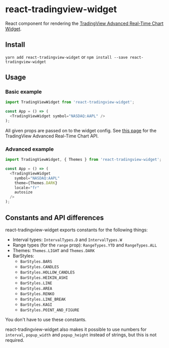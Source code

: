 # react-tradingview-widget
React component for rendering the [TradingView Advanced Real-Time Chart Widget](https://www.tradingview.com/widget/advanced-chart/).

## Install
`yarn add react-tradingview-widget`
or
`npm install --save react-tradingview-widget`

## Usage
### Basic example
```javascript
import TradingViewWidget from 'react-tradingview-widget';

const App = () => (
  <TradingViewWidget symbol="NASDAQ:AAPL" />
);
```

All given props are passed on to the widget config. See [this page](https://www.tradingview.com/widget/advanced-chart/) for the TradingView Advanced Real-Time Chart API.

### Advanced example
```javascript
import TradingViewWidget, { Themes } from 'react-tradingview-widget';

const App = () => (
  <TradingViewWidget
    symbol="NASDAQ:AAPL"
    theme={Themes.DARK}
    locale="fr"
    autosize
  />
);
```

## Constants and API differences
react-tradingview-widget exports constants for the following things:
- Interval types: `IntervalTypes.D` and `IntervalTypes.W`
- Range types (for the `range` prop): `RangeTypes.YTD` and `RangeTypes.ALL`
- Themes: `Themes.LIGHT` and `Themes.DARK`
- BarStyles:
  - `BarStyles.BARS`
  - `BarStyles.CANDLES`
  - `BarStyles.HOLLOW_CANDLES`
  - `BarStyles.HEIKIN_ASHI`
  - `BarStyles.LINE`
  - `BarStyles.AREA`
  - `BarStyles.RENKO`
  - `BarStyles.LINE_BREAK`
  - `BarStyles.KAGI`
  - `BarStyles.POINT_AND_FIGURE`

You don't have to use these constants.

react-tradingview-widget also makes it possible to use numbers for `interval`, `popup_width` and `popup_height` instead of strings, but this is not required.
